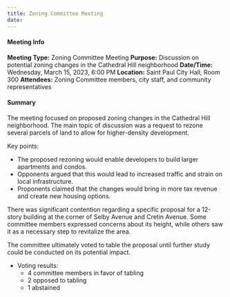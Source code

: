 ```yaml
---
title: Zoning Committee Meeting
date: 
---
```

#### Meeting Info
**Meeting Type:** Zoning Committee Meeting
**Purpose:** Discussion on potential zoning changes in the Cathedral Hill neighborhood
**Date/Time:** Wednesday, March 15, 2023, 6:00 PM
**Location:** Saint Paul City Hall, Room 300
**Attendees:** Zoning Committee members, city staff, and community representatives

#### Summary
The meeting focused on proposed zoning changes in the Cathedral Hill neighborhood. The main topic of discussion was a request to rezone several parcels of land to allow for higher-density development.

Key points:

* The proposed rezoning would enable developers to build larger apartments and condos.
* Opponents argued that this would lead to increased traffic and strain on local infrastructure.
* Proponents claimed that the changes would bring in more tax revenue and create new housing options.

There was significant contention regarding a specific proposal for a 12-story building at the corner of Selby Avenue and Cretin Avenue. Some committee members expressed concerns about its height, while others saw it as a necessary step to revitalize the area.

The committee ultimately voted to table the proposal until further study could be conducted on its potential impact.

* Voting results:
	+ 4 committee members in favor of tabling
	+ 2 opposed to tabling
	+ 1 abstained

